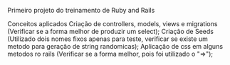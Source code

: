 Primeiro projeto do treinamento de Ruby and Rails

Conceitos aplicados
  Criação de controllers, models, views e migrations (Verificar se a forma melhor de produzir um select);
  Criação de Seeds (Utilizado dois nomes fixos apenas para teste, verificar se existe um metodo para geração de string randomicas);
  Aplicação de css em alguns metodos ro rails (Verificar se a forma melhor, pois foi utilizado o "=>");
